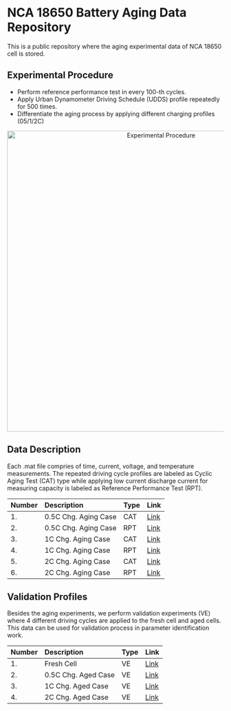 # NCA 18650 Battery Aging Data Repository

This is a public repository where the aging experimental data of NCA 18650 cell is stored. 


## Experimental Procedure

* Perform reference performance test in every 100-th cycles.
* Apply Urban Dynamometer Driving Schedule (UDDS) profile repeatedly for 500 times.
* Differentiate the aging process by applying different charging profiles (05/1/2C)



<!--
<object data="https://github.com/saehong/NCA18650_Battery_Data/Images/ExpTest_Diagram.pdf" type="application/pdf" width="700px" height="700px">
    <embed src="https://github.com/saehong/NCA18650_Battery_Data/Images/ExpTest_Diagram.pdf">
        <p>This browser does not support PDFs. Please download the PDF to view it: <a href="https://github.com/saehong/NCA18650_Battery_Data/Images/ExpTest_Diagram.pdf">Download PDF</a>.</p>
    </embed>
</object>
-->

<p align="center">
  <img src="https://saehong.github.io/files/ExpTest_Diagram.PNG" width="700" title="Experimental Procedure">
</p>


## Data Description
Each .mat file compries of time, current, voltage, and temperature measurements. The repeated driving cycle profiles are labeled as Cyclic Aging Test (CAT) type while applying low current discharge current for measuring capacity is labeled as Reference Performance Test (RPT). 

| Number    | Description   | Type    | Link  |
| :---      |    :----      |   :---  | :--- |
| 1.        | 0.5C Chg. Aging Case | CAT | [Link](https://github.com/saehong/NCA18650_Battery_Data/tree/main/05C_chg_case/CAT)   |
| 2.        | 0.5C Chg. Aging Case | RPT | [Link](https://github.com/saehong/NCA18650_Battery_Data/tree/main/05C_chg_case/RPT)   |
| 3.        | 1C Chg. Aging Case | CAT | [Link](https://github.com/saehong/NCA18650_Battery_Data/tree/main/1C_chg_case/CAT)   |
| 4.        | 1C Chg. Aging Case | RPT | [Link](https://github.com/saehong/NCA18650_Battery_Data/tree/main/1C_chg_case/RPT)   |
| 5.        | 2C Chg. Aging Case | CAT | [Link](https://github.com/saehong/NCA18650_Battery_Data/tree/main/2C_chg_case/CAT)   |
| 6.        | 2C Chg. Aging Case | RPT | [Link](https://github.com/saehong/NCA18650_Battery_Data/tree/main/2C_chg_case/RPT)   |


## Validation Profiles
Besides the aging experiments, we perform validation experiments (VE) where 4 different driving cycles are applied to the fresh cell and aged cells. This data can be used for validation process in parameter identification work.

| Number    | Description   | Type    | Link  |
| :---      |    :----      |   :---  | :--- |
| 1.        | Fresh Cell | VE | [Link](https://github.com/saehong/NCA18650_Battery_Data/tree/main/Validation/Fresh)   |
| 2.        | 0.5C Chg. Aged Case | VE | [Link](https://github.com/saehong/NCA18650_Battery_Data/tree/main/Validation/Aged_05C)   |
| 3.        | 1C Chg. Aged Case | VE | [Link](https://github.com/saehong/NCA18650_Battery_Data/tree/main/Validation/Aged_1C)   |
| 4.        | 2C Chg. Aged Case | VE | [Link](https://github.com/saehong/NCA18650_Battery_Data/tree/main/Validation/Aged_2C)   |
